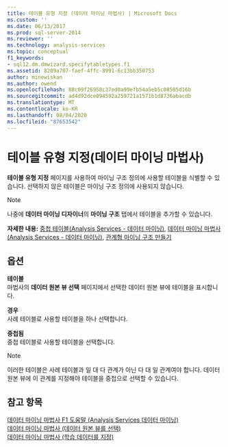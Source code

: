 ```yaml
---
title: 테이블 유형 지정 (데이터 마이닝 마법사) | Microsoft Docs
ms.custom: ''
ms.date: 06/13/2017
ms.prod: sql-server-2014
ms.reviewer: ''
ms.technology: analysis-services
ms.topic: conceptual
f1_keywords:
- sql12.dm.dmwizard.specifytabletypes.f1
ms.assetid: 8209a707-faef-4ffc-8991-6c13bb350753
author: minewiskan
ms.author: owend
ms.openlocfilehash: 88c09f26958c37ed0a99efb54a5eb5c08505d16b
ms.sourcegitcommit: ad4d92dce894592a259721a1571b1d8736abacdb
ms.translationtype: MT
ms.contentlocale: ko-KR
ms.lasthandoff: 08/04/2020
ms.locfileid: "87653542"
---
```

# <a name="specify-table-types-data-mining-wizard"></a>테이블 유형 지정(데이터 마이닝 마법사)
  **테이블 유형 지정** 페이지를 사용하여 마이닝 구조 정의에 사용할 테이블을 식별할 수 있습니다. 선택하지 않은 테이블은 마이닝 구조 정의에 사용되지 않습니다.  
  
> [!NOTE]  
>  나중에 **데이터 마이닝 디자이너**의 **마이닝 구조** 탭에서 테이블을 추가할 수 있습니다.  
  
 **자세한 내용:** [중첩 테이블&#40;Analysis Services - 데이터 마이닝&#41;](data-mining/nested-tables-analysis-services-data-mining.md), [데이터 마이닝 마법사&#40;Analysis Services - 데이터 마이닝&#41;](data-mining/data-mining-wizard-analysis-services-data-mining.md), [관계형 마이닝 구조 만들기](data-mining/create-a-relational-mining-structure.md)  
  
## <a name="options"></a>옵션  
 **테이블**  
 마법사의 **데이터 원본 뷰 선택** 페이지에서 선택한 데이터 원본 뷰에 테이블을 표시합니다.  
  
 **경우**  
 사례 테이블로 사용할 테이블을 하나 선택합니다.  
  
 **중첩됨**  
 중첩 테이블로 사용할 테이블을 선택합니다.  
  
> [!NOTE]  
>  이러한 테이블은 사례 테이블과 일 대 다 관계가 아닌 다 대 일 관계여야 합니다. 데이터 원본 뷰에 이 관계를 지정해야 테이블을 중첩으로 선택할 수 있습니다.  
  
## <a name="see-also"></a>참고 항목  
 [데이터 마이닝 마법사 F1 도움말 &#40;Analysis Services 데이터 마이닝&#41;](data-mining-wizard-f1-help-analysis-services-data-mining.md)   
 [데이터 마이닝 마법사 &#40;데이터 원본 뷰를 선택&#41;](select-data-source-view-data-mining-wizard.md)   
 [데이터 마이닝 마법사 &#40;학습 데이터를 지정&#41;](specify-the-training-data-data-mining-wizard.md)  
  
  

